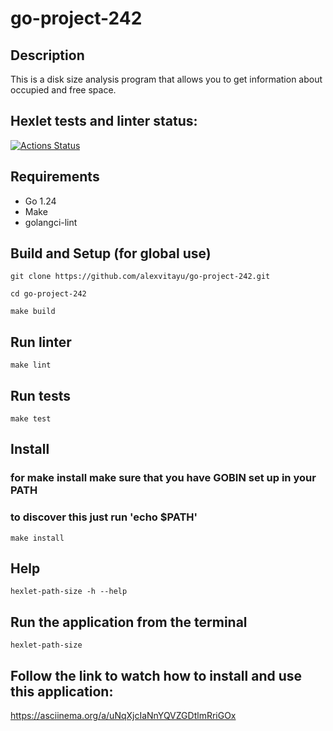 # go-project-242

## Description
This is a disk size analysis program that allows you to get information about occupied and free space.

## Hexlet tests and linter status:
[![Actions Status](https://github.com/alexvitayu/go-project-242/actions/workflows/hexlet-check.yml/badge.svg)](https://github.com/alexvitayu/go-project-242/actions)

## Requirements
- Go 1.24
- Make
- golangci-lint

## Build and Setup (for global use)
```ch
git clone https://github.com/alexvitayu/go-project-242.git
```
```ch
cd go-project-242
``` 
```ch
make build  
```
## Run linter
```ch
make lint
```
## Run tests
```ch
make test
```
## Install
### for make install make sure that you have GOBIN set up in your PATH
### to discover this just run 'echo $PATH'
```ch
make install
```
## Help
```ch
hexlet-path-size -h --help
```
## Run the application from the terminal
```ch
hexlet-path-size
```
## Follow the link to watch how to install and use this application:
https://asciinema.org/a/uNqXjcIaNnYQVZGDtlmRriGOx